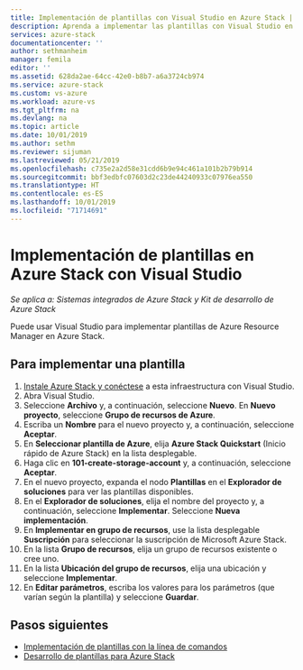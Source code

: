 ```yaml
---
title: Implementación de plantillas con Visual Studio en Azure Stack | Microsoft Docs
description: Aprenda a implementar las plantillas con Visual Studio en Azure Stack.
services: azure-stack
documentationcenter: ''
author: sethmanheim
manager: femila
editor: ''
ms.assetid: 628da2ae-64cc-42e0-b8b7-a6a3724cb974
ms.service: azure-stack
ms.custom: vs-azure
ms.workload: azure-vs
ms.tgt_pltfrm: na
ms.devlang: na
ms.topic: article
ms.date: 10/01/2019
ms.author: sethm
ms.reviewer: sijuman
ms.lastreviewed: 05/21/2019
ms.openlocfilehash: c735e2a2d58e31cdd6b9e94c461a101b2b79b914
ms.sourcegitcommit: bbf3edbfc07603d2c23de44240933c07976ea550
ms.translationtype: HT
ms.contentlocale: es-ES
ms.lasthandoff: 10/01/2019
ms.locfileid: "71714691"
---
```

# <a name="deploy-templates-in-azure-stack-using-visual-studio"></a>Implementación de plantillas en Azure Stack con Visual Studio

*Se aplica a: Sistemas integrados de Azure Stack y Kit de desarrollo de Azure Stack*

Puede usar Visual Studio para implementar plantillas de Azure Resource Manager en Azure Stack.

## <a name="to-deploy-a-template"></a>Para implementar una plantilla

1. [Instale Azure Stack y conéctese](azure-stack-install-visual-studio.md) a esta infraestructura con Visual Studio.
2. Abra Visual Studio.
3. Seleccione **Archivo** y, a continuación, seleccione **Nuevo**. En **Nuevo proyecto**, seleccione **Grupo de recursos de Azure**.
4. Escriba un **Nombre** para el nuevo proyecto y, a continuación, seleccione **Aceptar**.
5. En **Seleccionar plantilla de Azure**, elija **Azure Stack Quickstart** (Inicio rápido de Azure Stack) en la lista desplegable.
6. Haga clic en **101-create-storage-account** y, a continuación, seleccione **Aceptar**.
7. En el nuevo proyecto, expanda el nodo **Plantillas** en el **Explorador de soluciones** para ver las plantillas disponibles.
8. En el **Explorador de soluciones**, elija el nombre del proyecto y, a continuación, seleccione **Implementar**. Seleccione **Nueva implementación**.
9. En **Implementar en grupo de recursos**, use la lista desplegable **Suscripción** para seleccionar la suscripción de Microsoft Azure Stack.
10. En la lista **Grupo de recursos**, elija un grupo de recursos existente o cree uno.
11. En la lista **Ubicación del grupo de recursos**, elija una ubicación y seleccione **Implementar**.
12. En **Editar parámetros**, escriba los valores para los parámetros (que varían según la plantilla) y seleccione **Guardar**.

## <a name="next-steps"></a>Pasos siguientes

* [Implementación de plantillas con la línea de comandos](azure-stack-deploy-template-command-line.md)
* [Desarrollo de plantillas para Azure Stack](azure-stack-develop-templates.md)
